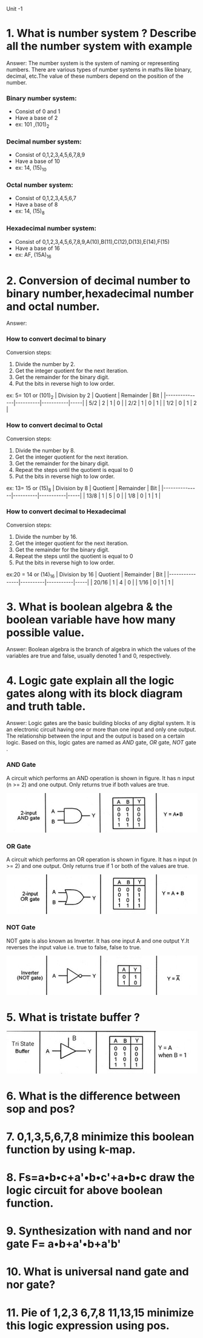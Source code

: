 Unit -1

# 1. What is number system ? Describe all the number system with example

Answer:
The number system is the system of naming or representing numbers. There are various types of number systems in maths like binary, decimal, etc.The value of these numbers depend on the position of the number.

### Binary number system:
+ Consist of 0 and 1
+ Have a base of 2
+ ex: 101 ,(101)<sub>2</sub>

### Decimal number system:
+ Consist of 0,1,2,3,4,5,6,7,8,9
+ Have a base of 10
+ ex: 14, (15)<sub>10</sub>

### Octal  number system:
+ Consist of 0,1,2,3,4,5,6,7
+ Have a base of 8
+ ex: 14, (15)<sub>8</sub>

### Hexadecimal number system:
+ Consist of 0,1,2,3,4,5,6,7,8,9,A(10),B(11),C(12),D(13),E(14),F(15)
+ Have a base of 16
+ ex: AF, (15A)<sub>16</sub>

# 2. Conversion of decimal number to binary number,hexadecimal number and octal number.

Answer:
### How to convert decimal to binary
Conversion steps:
1. Divide the number by 2.
1. Get the integer quotient for the next iteration.
1. Get the remainder for the binary digit.
1. Put the bits in reverse high to low order.

ex: 5= 101 or (101)<sub>2</sub>
| Division by 2 | Quotient | Remainder | Bit |
|---------------|----------|-----------|-----|
| 5/2           | 2        | 1         | 0   |
| 2/2           | 1        | 0         | 1   |
| 1/2           | 0        | 1         | 2   |

### How to convert decimal to Octal
Conversion steps:
1. Divide the number by 8.
1. Get the integer quotient for the next iteration.
1. Get the remainder for the binary digit.
1. Repeat the steps until the quotient is equal to 0
1. Put the bits in reverse high to low order.


ex: 13= 15 or (15)<sub>8</sub>
| Division by 8 | Quotient | Remainder | Bit |
|---------------|----------|-----------|-----|
| 13/8          | 1        | 5         | 0   |
| 1/8           | 0        | 1         | 1   |

### How to convert decimal to Hexadecimal
Conversion steps:
1. Divide the number by 16.
1. Get the integer quotient for the next iteration.
1. Get the remainder for the binary digit.
1. Repeat the steps until the quotient is equal to 0
1. Put the bits in reverse high to low order.

ex:20 = 14 or (14)<sub>16</sub>
| Division by 16 | Quotient | Remainder | Bit |
|----------------|----------|-----------|-----|
| 20/16          | 1        | 4         | 0   |
| 1/16           | 0        | 1         | 1   |

# 3. What is boolean algebra & the boolean variable have how many possible value.

Answer:
Boolean algebra is the branch of algebra in which the values of the variables are true and false, usually denoted 1 and 0, respectively.

# 4. Logic gate explain all the logic gates along with its block diagram and truth table.

Answer:
Logic gates are the basic building blocks of any digital system. It is an electronic circuit having one or more than one input and only one output. The relationship between the input and the output is based on a certain logic. Based on this, logic gates are named as *AND* gate, *OR* gate, *NOT* gate .

### AND Gate
A circuit which performs an AND operation is shown in figure. It has n input (n >= 2) and one output.
Only returns true if both values are true.

![](./img/AND.jpg)

### OR Gate
A circuit which performs an OR operation is shown in figure. It has n input (n >= 2) and one output.
Only returns true if 1 or both of the values are true.

![](./img/OR.jpg)

### NOT Gate
NOT gate is also known as Inverter. It has one input A and one output Y.It reverses the input value i.e. true to false, false to true.

![](./img/NOT.jpg)


# 5. What is tristate buffer ?

![](./img/tristate.jpg)


# 6. What is the difference between sop and pos?

# 7. 0,1,3,5,6,7,8 minimize this boolean function by using k-map.

# 8. Fs=a•b•c+a'•b•c'+a•b•c draw the logic circuit for above boolean function.

# 9. Synthesization  with nand and nor gate F= a•b+a'•b+a'b'

# 10. What is universal nand gate and nor gate?

# 11. Pie of 1,2,3 6,7,8 11,13,15 minimize this logic expression using pos.
